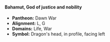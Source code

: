 #### Bahamut, God of justice and nobility
- **Pantheon:** Dawn War
- **Alignment:** L, G
- **Domains:** Life, War
- **Symbol:** Dragon's head, in profile, facing left